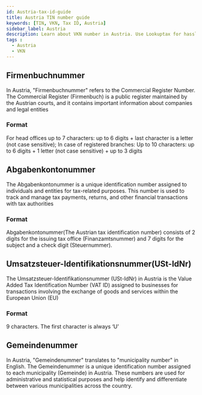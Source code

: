 ```yaml
---
id: Austria-tax-id-guide
title: Austria TIN number guide
keywords: [TIN, VKN, Tax ID, Austria]
sidebar_label: Austria
description: Learn about VKN number in Austria. Use Lookuptax for hassle-free tax id validation in Austria and other 100+ countries
tags : 
  - Austria
  - VKN
---
```



## Firmenbuchnummer
In Austria, "Firmenbuchnummer" refers to the Commercial Register Number. The Commercial Register (Firmenbuch) is a public register maintained by the Austrian courts, and it contains important information about companies and legal entities

### Format
For head offices up to 7 characters: up to 6 digits + last character is a letter (not case sensitive); In case of registered branches: Up to 10 characters: up to 6 digits + 1 letter (not case sensitive) + up to 3 digits

##  Abgabenkontonummer
The Abgabenkontonummer is a unique identification number assigned to individuals and entities for tax-related purposes. This number is used to track and manage tax payments, returns, and other financial transactions with tax authorities

### Format
Abgabenkontonummer(The Austrian tax identification number) consists of 2 digits for the issuing tax office (Finanzamtsnummer) and 7 digits for the subject and a check digit (Steuernummer).

## Umsatzsteuer-Identifikationsnummer(USt-IdNr)
The Umsatzsteuer-Identifikationsnummer (USt-IdNr) in Austria is the Value Added Tax Identification Number (VAT ID) assigned to businesses for transactions involving the exchange of goods and services within the European Union (EU)

### Format 
9 characters. The first character is always ‘U’

## Gemeindenummer
In Austria, "Gemeindenummer" translates to "municipality number" in English. The Gemeindenummer is a unique identification number assigned to each municipality (Gemeinde) in Austria. These numbers are used for administrative and statistical purposes and help identify and differentiate between various municipalities across the country.
